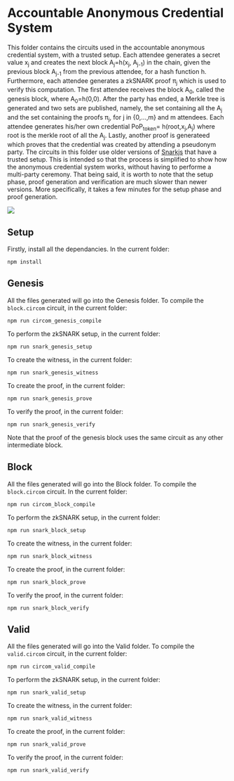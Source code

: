 # Accountable Anonymous Credential System

This folder contains the circuits used in the accountable anonymous credential system, with a trusted setup. Each attendee generates a secret value x<sub>j</sub> and creates the next block A<sub>j</sub>=h(x<sub>j</sub>, A<sub>j-1</sub>) in the chain, given the previous block A<sub>j-1</sub> from the previous attendee, for a hash function h. Furthermore, each attendee generates a zkSNARK proof &#960;<sub>j</sub> which is used to verify this computation. The first attendee receives the block A<sub>0</sub>, called the genesis block, where A<sub>0</sub>=h(0,0). After the party has ended, a Merkle tree is generated and two sets are published, namely, the set containing all the A<sub>j</sub> and the set containing the proofs &#960;<sub>j</sub>, for j in {0,...,m} and m attendees.  Each attendee generates his/her own credential PoP<sub>token</sub>= h(root,x<sub>j</sub>,A<sub>j</sub>) where root is the merkle root of all the A<sub>j</sub>. Lastly, another proof is generateed which proves that the credential was created by attending a pseudonym party. The circuits in this folder use older versions of [Snarkjs](https://github.com/iden3/snarkjs) that have a trusted setup. This is intended so that the process is simplified to show how the anonymous credential system works, without having to performe a multi-party ceremony. That being said, it is worth to note that the setup phase, proof generation and verification are much slower than newer versions. More specifically, it takes a few minutes for the setup phase and proof generation.

![](https://user-images.githubusercontent.com/42410324/92112166-4b02f480-ede5-11ea-9078-846b79cbe16d.png)

## Setup

Firstly, install all the dependancies. In the current folder:
```
npm install
```

## Genesis

All the files generated will go into the Genesis folder. To compile the ```block.circom``` circuit, in the current folder:
```
npm run circom_genesis_compile
```

To perform the zkSNARK setup, in the current folder:
```
npm run snark_genesis_setup
```

To create the witness, in the current folder:
```
npm run snark_genesis_witness
```

To create the proof, in the current folder:
```
npm run snark_genesis_prove
```

To verify the proof, in the current folder:
```
npm run snark_genesis_verify
```

Note that the proof of the genesis block uses the same circuit as any other intermediate block.

## Block

All the files generated will go into the Block folder. To compile the ```block.circom``` circuit. In the current folder:
```
npm run circom_block_compile
```

To perform the zkSNARK setup, in the current folder:
```
npm run snark_block_setup
```

To create the witness, in the current folder:
```
npm run snark_block_witness
```

To create the proof, in the current folder:
```
npm run snark_block_prove
```

To verify the proof, in the current folder:
```
npm run snark_block_verify
```

## Valid

All the files generated will go into the Valid folder. To compile the ```valid.circom``` circuit, in the current folder:
```
npm run circom_valid_compile
```

To perform the zkSNARK setup, in the current folder:
```
npm run snark_valid_setup
```

To create the witness, in the current folder:
```
npm run snark_valid_witness
```

To create the proof, in the current folder:
```
npm run snark_valid_prove
```

To verify the proof, in the current folder:
```
npm run snark_valid_verify
```
